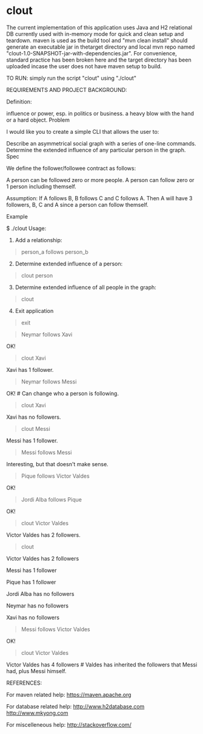 # clout
The current implementation of this application uses Java and H2 relational DB currently used with in-memory mode for quick and clean setup and teardown. 
maven is used as the build tool and "mvn clean install" should generate an executable jar in thetarget directory and local mvn repo named "clout-1.0-SNAPSHOT-jar-with-dependencies.jar". 
For convenience, standard practice has been broken here and the target directory has been uploaded incase the user does not have maven setup to build.

TO RUN: simply run the script "clout" using "./clout"

REQUIREMENTS AND PROJECT BACKGROUND:

Definition:

influence or power, esp. in politics or business.
a heavy blow with the hand or a hard object.
Problem

I would like you to create a simple CLI that allows the user to:

Describe an asymmetrical social graph with a series of one-line commands.
Determine the extended influence of any particular person in the graph.
Spec

We define the follower/followee contract as follows:

A person can be followed zero or more people.
A person can follow zero or 1 person including themself.

Assumption:
If A follows B, B follows C and C follows A. Then A will have 3 followers, B, C and A since a person can follow themself.

Example

$ ./clout
Usage:

1. Add a relationship:
> person_a follows person_b

2. Determine extended influence of a person:
> clout person

3. Determine extended influence of all people in the graph:
> clout

4. Exit application
> exit

> Neymar follows Xavi

OK!

> clout Xavi

Xavi has 1 follower.

> Neymar follows Messi

OK! # Can change who a person is following.

> clout Xavi

Xavi has no followers.

> clout Messi

Messi has 1 follower.

> Messi follows Messi

Interesting, but that doesn't make sense.

> Pique follows Victor Valdes

OK!

> Jordi Alba follows Pique

OK!

> clout Victor Valdes

Victor Valdes has 2 followers.

> clout

Victor Valdes has 2 followers

Messi has 1 follower

Pique has 1 follower

Jordi Alba has no followers

Neymar has no followers

Xavi has no followers

> Messi follows Victor Valdes

OK!

> clout Victor Valdes

Victor Valdes has 4 followers # Valdes has inherited the followers that Messi had, plus Messi himself.

REFERENCES:

For maven related help: 
https://maven.apache.org

For database related help:
http://www.h2database.com
http://www.mkyong.com

For miscelleneous help:
http://stackoverflow.com/

